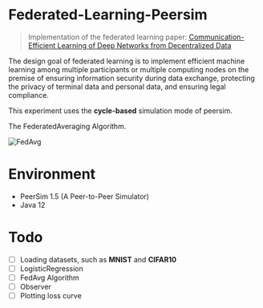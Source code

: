 # Federated-Learning-Peersim

> Implementation of the federated learning paper: [Communication-Efficient Learning of Deep Networks from Decentralized Data](https://arxiv.org/abs/1602.05629)

The design goal of federated learning is to implement efficient machine learning among multiple participants or multiple computing nodes on the premise of ensuring information security during data exchange, protecting the privacy of terminal data and personal data, and ensuring legal compliance.

This experiment uses the **cycle-based** simulation mode of peersim.

The FederatedAveraging Algorithm.

![FedAvg](https://github.com/sshpark/Federated-Learning-Peersim/raw/master/images/fedavg.png)

# Environment
 * PeerSim 1.5 (A Peer-to-Peer Simulator)
 * Java 12

# Todo

- [ ] Loading datasets, such as **MNIST** and **CIFAR10**
- [ ] LogisticRegression
- [ ] FedAvg Algorithm
- [ ] Observer
- [ ] Plotting loss curve